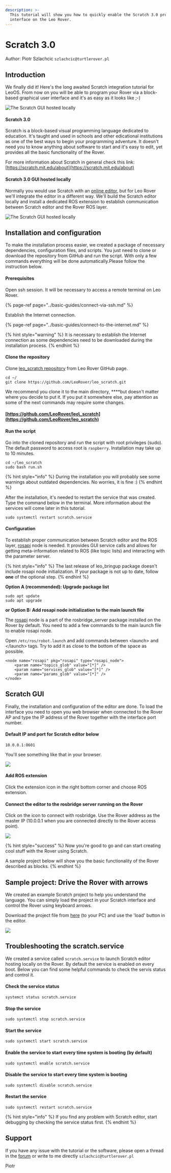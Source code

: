 ```yaml
---
description: >-
  This tutorial will show you how to quickly enable the Scratch 3.0 programming
  interface on the Leo Rover.
---
```


# Scratch 3.0

Author: Piotr Szlachcic `szlachcic@turtlerover.pl`  

## Introduction

We finally did it! Here's the long awaited Scratch integration tutorial for LeoOS. From now on you will be able to program your Rover via a  block-based graphical user interface and it's as easy as it looks like ;-\)

![The Scratch GUI hosted locally](../.gitbook/assets/leo-scratch.png)

#### Scratch 3.0

Scratch is a block-based visual programming language dedicated to education. It's taught and used in schools and other edicational institutions as one of the best ways to begin your programming adventure. It doesn't need you to know anything about software to start and it's easy to edit, yet provides all the basic functionality of the Rover.

For more information about Scratch in general check this link: [https://scratch.mit.edu/about](https://scratch.mit.edu/about)

#### Scratch 3.0 GUI hosted locally

Normally you would use Scratch with an [online editor](https://scratch.mit.edu/projects/editor/?tutorial=getStarted), but for Leo Rover we'll integrate the editor in a different way. We'll build the Scratch editor locally and install a dedicated ROS extension to establish communication between Scratch editor and the Rover ROS layer.

![The Scratch GUI hosted locally](../.gitbook/assets/leo-scratch.png)

## Installation and configuration

To make the installation process easier, we created a package of necessary dependencies, configuration files, and scripts. You just need to clone or download the repository from GitHub and run the script. With only a few commands everything will be done automatically.Please follow the instruction below.

#### Prerequisites

Open ssh session. It will be necessary to access a remote terminal on Leo Rover.

{% page-ref page="../basic-guides/connect-via-ssh.md" %}

Establish the Internet connection.

{% page-ref page="../basic-guides/connect-to-the-internet.md" %}

{% hint style="warning" %}
It is necessary to establish the Internet connection as some dependencies need to be downloaded during the installation process.
{% endhint %}

#### Clone the repository

Clone [leo\_scratch repository](https://github.com/LeoRover/leo_scratch) from Leo Rover GitHub page.

```text
cd ~/
git clone https://github.com/LeoRover/leo_scratch.git
```

We recommend you clone it to the main directory, ****but doesn't matter where you decide to put it. If you put it somewhere else, pay attention as some of the next commands may require some changes.

#### [https://github.com/LeoRover/leo\_scratch](https://github.com/LeoRover/leo_scratch)

#### Run the script

Go into the cloned repository and run the script with root privileges \(sudo\). The default password to access root is `raspberry`. Installation may take up to 10 minutes.

```text
cd ~/leo_scratch
sudo bash run.sh
```

{% hint style="info" %}
During the installation you will probably see some warnings about outdated dependencies. No worries, it is fine :\)
{% endhint %}

After the installation, it's needed to restart the service that was created. Type the command below in the terminal. More information about the services will come later in this tutorial.

```text
sudo systemctl restart scratch.service
```

#### Configuration

To establish proper communication between Scratch editor and the ROS layer, [rosapi](https://github.com/RobotWebTools/rosbridge_suite/tree/develop/rosapi) node is needed. It provides GUI service calls and allows for getting meta-information related to ROS \(like topic lists\) and interacting with the parameter server.

{% hint style="info" %}
The last release of leo\_bringup package doesn't include rosapi node initialization. If your package is not up to date, follow **one** of the optional step.
{% endhint %}

**Option A \(recommended\): Upgrade package list**

```text
sudo apt update
sudo apt upgrade
```

**or Option B: Add rosapi node initialization to the main launch file**

The [rosapi](https://github.com/RobotWebTools/rosbridge_suite/tree/develop/rosapi) node is a part of the rosbridge\_server package installed on the Rover by default. You need to add a few commands to the main launch file to enable rosapi node.

Open  `/etc/ros/robot.launch` and add commands between &lt;launch&gt; and &lt;/launch&gt; tags. Try to add it as close to the bottom of the space as possible.

```text
<node name="rosapi" pkg="rosapi" type="rosapi_node">
    <param name="topics_glob" value="[*]" />
    <param name="services_glob" value="[*]" />
    <param name="params_glob" value="[*]" />
</node>
```

## Scratch GUI

Finally, the installation and configuration of the editor are done. To load the interface you need to open you web browser when connected to the Rover AP and type the IP address of the Rover together with the interface port number.

#### Default IP and port for Scratch editor below

```text
10.0.0.1:8601
```

You'll see something like that in your browser.

![](../.gitbook/assets/zrzut-ekranu-z-2020-11-24-17-40-32.png)

#### Add ROS extension

Click the extension icon in the right bottom corner and choose ROS extension. 

#### Connect the editor to the rosbridge server running on the Rover

Click on the icon to connect with rosbridge. Use the Rover address as the master IP \(10.0.0.1 when you are connected directly to the Rover access point\).

![](../.gitbook/assets/zrzut-ekranu-z-2020-11-24-17-49-49.png)

{% hint style="success" %}
Now you're good to go and can start creating cool stuff with the Rover using Scratch. 

A sample project below will show you the basic functionality of the Rover described as blocks.
{% endhint %}

## Sample project: Drive the Rover with arrows

We created an example Scratch project to help you understand the language. You can simply load the project in your Scratch interface and control the Rover using keyboard arrows. 

Download the project file from [here](https://github.com/LeoRover/leo_scratch/blob/master/example/Scratch%20Project.sb3) \(to your PC\) and use the 'load' button in the editor.

![](../.gitbook/assets/leo-scratch.png)

## Troubleshooting the scratch.service

We created a service called `scratch.service` to launch Scratch editor hosting locally on the Rover. By default the service is enabled on every boot. Below you can find some helpful commands to check the servis status and control it.

#### Check the service status

```text
systemct status scratch.service
```

#### Stop the service

```text
sudo systemctl stop scratch.service
```

#### Start the service

```text
sudo systemctl start scratch.service
```

#### Enable the service to start every time system is booting \(by default\)

```text
sudo systemctl enable scratch.service
```

#### Disable the service to start every time system is booting

```text
sudo systemctl disable scratch.service
```

#### Restart the service

```text
sudo systemctl restart scratch.service
```

{% hint style="info" %}
If you find any problem with Scratch editor, start debugging by checking the service status first.
{% endhint %}

## Support

If you have any issue with the tutorial or the software, please open a thread in the [forum](https://forum.fictionlab.pl/) or write to me directly `szlachcic@turtlerover.pl`  

Piotr

